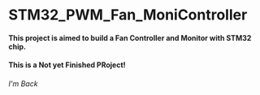 # STM32_PWM_Fan_MoniController
#### This project is aimed to build a Fan Controller and Monitor with STM32 chip. 
#### This is a Not yet Finished PRoject!
###### I'm Back